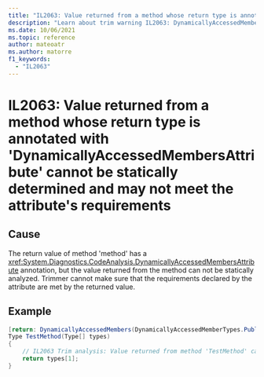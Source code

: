 ```yaml
---
title: "IL2063: Value returned from a method whose return type is annotated with 'DynamicallyAccessedMembersAttribute' cannot be statically determined and may not meet the attribute's requirements"
description: "Learn about trim warning IL2063: DynamicallyAccessedMembersMethodReturnValueCannotBeAnalyzed"
ms.date: 10/06/2021
ms.topic: reference
author: mateoatr
ms.author: matorre
f1_keywords:
  - "IL2063"
---
```

# IL2063: Value returned from a method whose return type is annotated with 'DynamicallyAccessedMembersAttribute' cannot be statically determined and may not meet the attribute's requirements

## Cause

The return value of method 'method' has a <xref:System.Diagnostics.CodeAnalysis.DynamicallyAccessedMembersAttribute> annotation, but the value returned from the method can not be statically analyzed. Trimmer cannot make sure that the requirements declared by the attribute are met by the returned value.

## Example

```C#
[return: DynamicallyAccessedMembers(DynamicallyAccessedMemberTypes.PublicConstructors)]
Type TestMethod(Type[] types)
{
    // IL2063 Trim analysis: Value returned from method 'TestMethod' can not be statically determined and may not meet 'DynamicallyAccessedMembersAttribute' requirements.
    return types[1];
}
```
